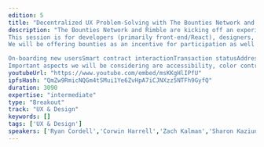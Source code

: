 ```yaml
---
edition: 5
title: "Decentralized UX Problem-Solving with The Bounties Network and Rimble"
description: "The Bounties Network and Rimble are kicking off an experiment in decentralized problem solving. The Rimble team continuously researches critical UX problems that are hindering dApp adoption and usability. Through this initiative, we are incentivizing the generation of creative and effective solutions to dApp UX challenges through the use of bounties. Rimble will validate and iterate on the best solutions, ultimately incorporating them into open-source resources that make it easier for developers to build dApps for broad usability.
This session is for developers (primarily front-end/React), designers, and anyone interested in contributing their ideas and concepts with the aim of advancing the dApp experience with accessibility in mind for new and current users of the decentralized web.
We will be offering bounties as an incentive for participation as well as for providing feedback about the session and and the resources/tools used throughout. We want to see designs, prototypes, and working demos addressing some of the most critical segments of the dApp experience:

On-boarding new usersSmart contract interactionTransaction statusAddress exploration
Important aspects we will be considering are accessibility, color contrast, and error handling. Specific criteria will be posted on each bounty for participants to fulfill. The challenge doesn't end during the workshop. The workshop bounties will be active for the duration of the conference, and possibly beyond. At the conclusion of each bounty deadline we will determine winners and/or submissions to award based on criteria that we define, and based on the quality of execution and content of each submission."
youtubeUrl: "https://www.youtube.com/embed/msKKgHlIPfU"
ipfsHash: "QmZw9RmicNQGm4tSMui1Ye6ZvHpA7iCJNXzz5NTFh9GyfQ"
duration: 3090
expertise: "intermediate"
type: "Breakout"
track: "UX & Design"
keywords: []
tags: ['UX & Design']
speakers: ['Ryan Cordell','Corwin Harrell','Zach Kalman','Sharon Kaziunas','Mike Lockwitz']
---
```


